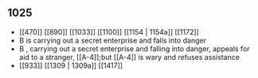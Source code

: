 ## 1025
- [[470]] [[890]] [[1033]] [[1100]] [[1154 | 1154a]] [[1172]] 
- B is carrying out a secret enterprise and falls into danger
- B , carrying out a secret enterprise and falling into danger, appeals for aid to a stranger, [[A-4]];but [[A-4]] is wary and refuses assistance
- [[933]] [[1309 | 1309a]] [[1417]] 

